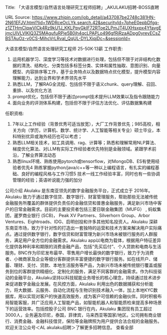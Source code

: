 Title: 「大语言模型/自然语言处理研究工程师招聘」_AKULAKU招聘-BOSS直聘

URL Source: https://www.zhipin.com/job_detail/a437087be2748c381HN-2N61EFJV.html?lid=1WDRceOcLYk.search.42&securityId=7pheE0epbDfgq-z1ZTHmClqwVlCk4Rz9kU1J_KKLPpyGkIF72RToe2LPmJT4UXHsxpx4YfavgEjmcUIVLVlKlQ3Z5MAgufuRPje5B0jh4qcLPAPLo496gfRiRzaADpg0yreyECsZBSTAuOz-v0CS-MihcVrLRvaI_QqUL-DYLXiqjDc~&sessionId=

大语言模型/自然语言处理研究工程师 25-50K·13薪
工作职责:
1. 运用机器学习、深度学习等技术对数据进行处理，包括但不限于对非结构化数据的清洗、结构化、分类包括多标签分类、实体和属性抽取、意图识别、向量模型、内容排序等工作，基于业务特点以及数据特点优化模型，提升模型内容理解能力，达到业界和学术界领先水平
2. 熟悉LLM，了解RAG全流程、包括但不限于语义chunk、query理解、召回、重排、以及优化方法
3. prompt优化，包括但不限于通过prompt技术提升LLM效果以及指令跟随能力
4. 面向业务的评测体系构建，包括但不限于评估方法优化、评估数据集构建

任职资格:
1. 7年以上工作经验（背景优秀可适当放宽），大厂工作背景优先；985高校，相关方向（学历，计算机、数学、统计学、人工智能等相关专业）硕士毕业，本科特别优异或海外经历也可以考虑；
2. 熟悉LLM相关技术，如工具调用、rag、计算等；熟悉和理解常用NLP算法、梯度优化算法、对LLM有实际工作经验者优先特别是金融领域。紧跟学术前沿，了解业界算法动态
3. 熟悉linux环境、熟练使用pytorch或tensorflow，对MongoDB、ES有使用经验者优先4 熟练掌握python/java/c++等一种以上编程语言，有扎实的编程基础、良好的编程风格与工作习惯5 技术一线工作经验丰富，同时也有一些协调管理的经验；英语听说能力强的加分

公司介绍
Akulaku 是东南亚领先的数字金融服务平台，正式成立于 2016年。Akulaku 致力于通过数字信贷、数字银行、财富管理服务，帮助那些无法被传统金融服务所覆盖的群体提供负责任的金融信贷和普惠金融服务，满足新兴市场中客户的日常金融需求。目前的主要投资者包括三菱日联金融集团（MUFG） , 蚂蚁集团，暹罗商业银行 (SCB)， Peak XV Partners、Silverhorn Group、Arbor Ventures、Eightroads、IDG、启明创投和许多其他知名投资人。Akulaku 深耕东南亚市场，致力于针对性的打造出一套独特的运营和技术方案来解决用户实际痛点。通过提供数字银行，数字信贷和财富管理为新兴市场未被银行服务的人群服务，满足用户全方位的金融需求。Akulaku app以电商为载体，根据用户特征差异化提供各种利率和期限的消费金融产品，包括“先买后付”、个人贷款和电商与生活服务。BNC作为印尼发布最早、零售用户增长最快的数字银行，致力于为消费者、小微商家及企业等细分客群提供丰富便捷的数字银行服务。如在线开户、储蓄、理财、支付、贷款、本地生活服务等产品，为新兴市场未被传统银行覆盖或服务到位的客群提供精细化、定制化的服务，满足不同客群的金融需求。作为科技驱动的金融平台，Akulaku坚持以科技赋能业务增长的核心理念，持续通过技术进步来促进数字金融业发展。在风控方面，Akulaku 利用出色的数据捕获和分析能力，将大数据、云服务、自动化流程与生物识别技术融入一体，加上本地KYC数据库，用以实现对客户的快速高效服务，成为客户可信赖的金融伙伴。同时积极布局智能客服，并广泛应用人工智能产品，如智能机器人和智能质检来提高多种场景下的运营效率。包括控股子公司 BNC 银行在内，Akulaku 集团现有员工超过 3000人，业务遍及印尼，泰国，菲律宾，马来西亚等国家/地区。公司拥有商业银行、消费金融、金融科技借贷，保险等金融牌照为用户提供合法合规的金融服务。欢迎关注公众号＜AL akulaku招聘＞了解更多招聘信息。
                                        查看全部
